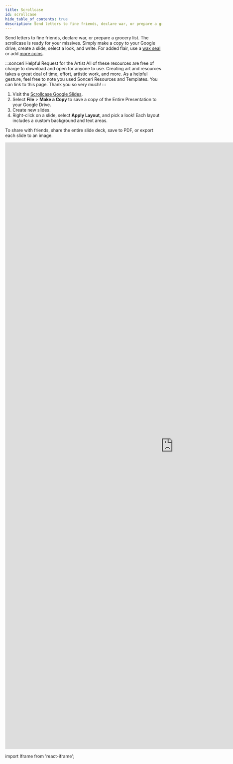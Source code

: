 ```yaml
---
title: Scrollcase
id: scrollcase
hide_table_of_contents: true
description: Send letters to fine friends, declare war, or prepare a grocery list. The scrollcase is ready for your missives. Google Slides journal series.
---
```


Send letters to fine friends, declare war, or prepare a grocery list. The scrollcase is ready for your missives. Simply make a copy to your Google drive, create a slide, select a look, and write. For added flair, use a [wax seal](wax-seals.md) or add [more coins](coins.md).

:::sonceri Helpful Request for the Artist
All of these resources are free of charge to download and open for anyone to use. Creating art and resources takes a great deal of time, effort, artistic work, and more. As a helpful gesture, feel free to note you used Sonceri Resources and Templates. You can link to this page. Thank you so very much! 
:::

1. Visit the [Scrollcase Google Slides](https://docs.google.com/presentation/d/1AyNMqpj4GJz_vZm4weMPPGA0opVdIv-g1m4fzxBIQu0).
2. Select **File** > **Make a Copy** to save a copy of the Entire Presentation to your Google Drive.
3. Create new slides.
4. Right-click on a slide, select **Apply Layout**, and pick a look! Each layout includes a custom background and text areas.

To share with friends, share the entire slide deck, save to PDF, or export each slide to an image.

<div className='responsive-tall-google-slides'>

<iframe src="https://docs.google.com/presentation/d/e/2PACX-1vTexZuZqcoQ8KbSoYaC-rvAZV6PQuhr-A7GsbNicuQSNLiZapy1zClUBJEGBxMH9WM2tAI8TJ-9DnVI/embed?start=false&loop=false&delayms=3000" frameborder="0" width="1080" height="1949" allowFullScreen="true" mozallowFullScreen="true" webkitallowFullScreen="true"></iframe>

</div>

import Iframe from 'react-iframe';